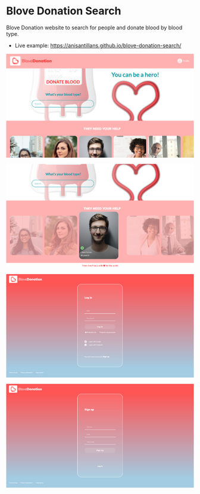 # Blove Donation Search
Blove Donation website to search for people and donate blood by blood type.
- Live example: https://anisantillans.github.io/blove-donation-search/

![](https://raw.githubusercontent.com/anisantillans/blove-donation-search/gh-pages/img/blove-donation.png)

![](https://raw.githubusercontent.com/anisantillans/blove-donation-search/gh-pages/img/blove-donation2.png)

![](https://raw.githubusercontent.com/anisantillans/blove-donation-search/gh-pages/img/blove-donation3.png)

![](https://raw.githubusercontent.com/anisantillans/blove-donation-search/gh-pages/img/blove-donation4.png)
